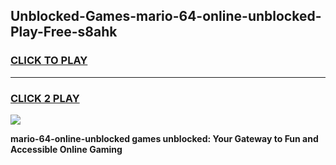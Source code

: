 
## Unblocked-Games-mario-64-online-unblocked-Play-Free-s8ahk
<h3>
<a href="https://premium76.site?title=mario-64-online-unblocked&ref=21A">CLICK TO PLAY</a></h3>
<hr>

<h3>
<a href="https://premium76.site?title=mario-64-online-unblocked&ref=21A">CLICK 2 PLAY</a>
  
</h3>

<a href="https://premium76.site?title=mario-64-online-unblocked&ref=21A"><img src="https://clearcache.store/games.png"></a>


**mario-64-online-unblocked games unblocked: Your Gateway to Fun and Accessible Online Gaming**
